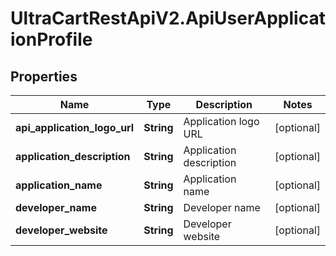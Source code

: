 # UltraCartRestApiV2.ApiUserApplicationProfile

## Properties

Name | Type | Description | Notes
------------ | ------------- | ------------- | -------------
**api_application_logo_url** | **String** | Application logo URL | [optional] 
**application_description** | **String** | Application description | [optional] 
**application_name** | **String** | Application name | [optional] 
**developer_name** | **String** | Developer name | [optional] 
**developer_website** | **String** | Developer website | [optional] 


